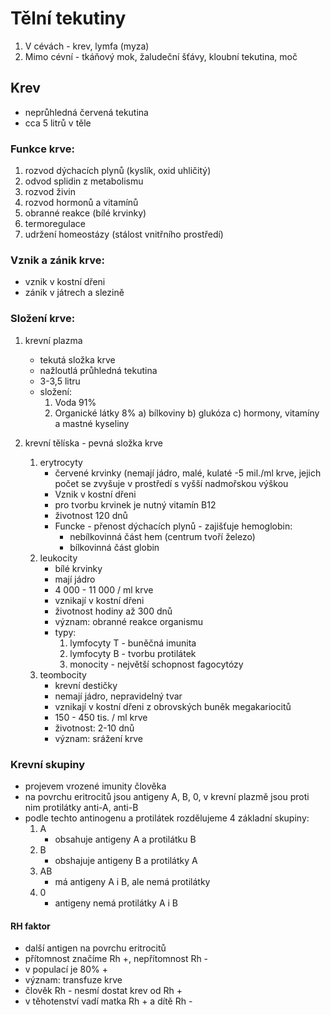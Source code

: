 # Tělní tekutiny 
1. V cévách - krev, lymfa (myza)
2. Mimo cévní - tkáňový mok, žaludeční šťávy, kloubní tekutina, moč 

## Krev
- neprůhledná červená tekutina
- cca 5 litrů v těle 

### Funkce krve:
1. rozvod dýchacích plynů (kyslík, oxid uhličitý)
2. odvod splidin z metabolismu
3. rozvod živin 
4. rozvod hormonů a vitamínů 
5. obranné reakce (bílé krvinky)
6. termoregulace 
7. udržení homeostázy (stálost vnitřního prostředí)

### Vznik a zánik krve:
- vznik v kostní dřeni
- zánik v játrech a slezině 

### Složení krve:
1. krevní plazma
   - tekutá složka krve
   - nažloutlá průhledná tekutina
   - 3-3,5 litru
   - složení:
     1. Voda 91%
     2. Organické látky 8%
        a) bílkoviny
        b) glukóza 
        c) hormony, vitamíny a mastné kyseliny 

2. krevní tělíska - pevná složka krve
   1. erytrocyty
      - červené krvinky (nemají jádro, malé, kulaté
      -5 mil./ml krve, jejich počet se zvyšuje v prostředí s vyšší nadmořskou výškou 
      - Vznik v kostní dřeni
      - pro tvorbu krvinek je nutný vitamín B12
      - životnost 120 dnů 
      - Funcke - přenost dýchacích plynů - zajišťuje hemoglobin:
         - nebílkovinná část hem (centrum tvoří železo)
         - bílkovinná část globin
   2. leukocity
      - bílé krvinky 
      - mají jádro 
      - 4 000 - 11 000 / ml krve
      - vznikají v kostní dřeni 
      - životnost hodiny až 300 dnů
      - význam: obranné reakce organismu 
      - typy:
        1. lymfocyty T - buněčná imunita
        2. lymfocyty B - tvorbu protilátek 
        3. monocity - největší schopnost fagocytózy
   3. teombocity
      - krevní destičky 
      - nemají jádro, nepravidelný tvar
      - vznikají v kostní dřeni z obrovských buněk megakariocitů
      - 150 - 450 tis. / ml krve 
      - životnost: 2-10 dnů 
      - význam: srážení krve 


### Krevní skupiny
- projevem vrozené imunity člověka 
- na povrchu eritrocitů jsou antigeny A, B, 0, v krevní plazmě jsou proti nim protilátky anti-A, anti-B
- podle techto antinogenu a protilátek rozdělujeme 4 základní skupiny:
  1. A
     - obsahuje antigeny A a protilátku B
  2. B
     - obshajuje antigeny B a protilátky A
  3. AB
     - má antigeny A i B, ale nemá protilátky 
  4. 0
     - antigeny nemá protilátky A i B
#### RH faktor
- další antigen na povrchu eritrocitů 
- přítomnost značíme Rh +, nepřítomnost Rh -
- v populací je 80% +
- význam: transfuze krve
- člověk Rh - nesmí dostat krev od Rh +
- v těhotenství vadí matka Rh + a dítě Rh -